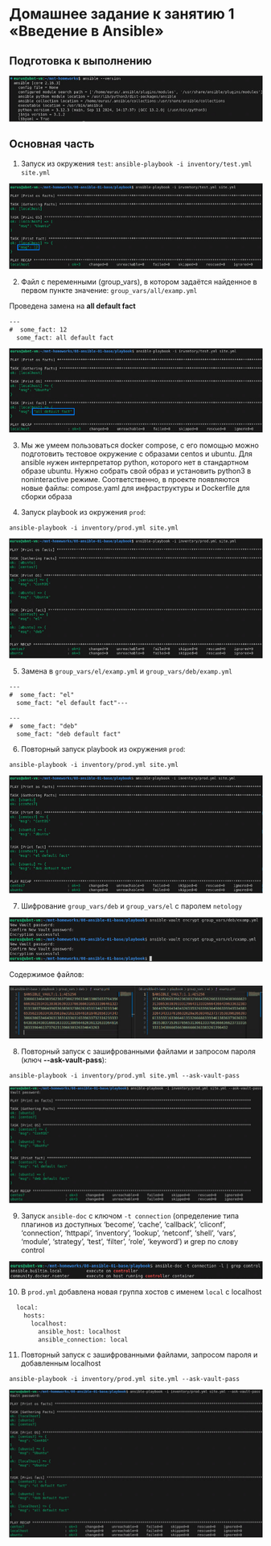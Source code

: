 # Домашнее задание к занятию 1 «Введение в Ansible»

## Подготовка к выполнению

![Image alt](https://github.com/littlelucidlynx/mnt-homeworks/blob/MNT-video/08-ansible-01-base/Screen/Image000.png)

## Основная часть

1. Запуск из окружения `test`: ```ansible-playbook -i inventory/test.yml site.yml```

![Image alt](https://github.com/littlelucidlynx/mnt-homeworks/blob/MNT-video/08-ansible-01-base/Screen/Image001.png)

2. Файл с переменными (group_vars), в котором задаётся найденное в первом пункте значение: `group_vars/all/examp.yml`

Проведена замена на **all default fact**

```
---
#  some_fact: 12
  some_fact: all default fact
```

![Image alt](https://github.com/littlelucidlynx/mnt-homeworks/blob/MNT-video/08-ansible-01-base/Screen/Image002.png)

3. Мы же умеем пользоваться docker compose, с его помощью можно подготовить тестовое окружение с образами centos и ubuntu. Для ansible нужен интерпретатор python, которого нет в стандартном образе ubuntu. Нужно собрать свой образ и установить python3 в noninteractive режиме. Соответственно, в проекте появляются новые файлы: compose.yaml для инфраструктуры и Dockerfile для сборки образа

4. Запуск playbook из окружения `prod`:

```
ansible-playbook -i inventory/prod.yml site.yml
```

![Image alt](https://github.com/littlelucidlynx/mnt-homeworks/blob/MNT-video/08-ansible-01-base/Screen/Image003.png)

5. Замена в `group_vars/el/examp.yml` и `group_vars/deb/examp.yml`

```
---
#  some_fact: "el"
  some_fact: "el default fact"---
```

```
---
#  some_fact: "deb"
  some_fact: "deb default fact"
```

6. Повторный запуск playbook из окружения `prod`:

```
ansible-playbook -i inventory/prod.yml site.yml
```

![Image alt](https://github.com/littlelucidlynx/mnt-homeworks/blob/MNT-video/08-ansible-01-base/Screen/Image004.png)

7. Шифрование `group_vars/deb` и `group_vars/el` с паролем `netology`

![Image alt](https://github.com/littlelucidlynx/mnt-homeworks/blob/MNT-video/08-ansible-01-base/Screen/Image005.png)

Содержимое файлов:

![Image alt](https://github.com/littlelucidlynx/mnt-homeworks/blob/MNT-video/08-ansible-01-base/Screen/Image006.png)

8. Повторный запуск с зашифрованными файлами и запросом пароля (ключ **--ask-vault-pass**):

```
ansible-playbook -i inventory/prod.yml site.yml --ask-vault-pass
```

![Image alt](https://github.com/littlelucidlynx/mnt-homeworks/blob/MNT-video/08-ansible-01-base/Screen/Image007.png)

9. Запуск `ansible-doc` с ключом `-t connection` (определение типа плагинов из доступных ‘become’, ‘cache’, ‘callback’, ‘cliconf’, ‘connection’, ‘httpapi’, ‘inventory’, ‘lookup’, ‘netconf’, ‘shell’, ‘vars’, ‘module’, ‘strategy’, ‘test’, ‘filter’, ‘role’, ‘keyword’) и grep по слову control

![Image alt](https://github.com/littlelucidlynx/mnt-homeworks/blob/MNT-video/08-ansible-01-base/Screen/Image008.png)

10. В `prod.yml` добавлена новая группа хостов с именем `local` с localhost

```
  local:
    hosts:
      localhost:
        ansible_host: localhost
        ansible_connection: local
```

11. Повторный запуск с зашифрованными файлами, запросом пароля и добавленным localhost

```
ansible-playbook -i inventory/prod.yml site.yml --ask-vault-pass
```
![Image alt](https://github.com/littlelucidlynx/mnt-homeworks/blob/MNT-video/08-ansible-01-base/Screen/Image009.png)